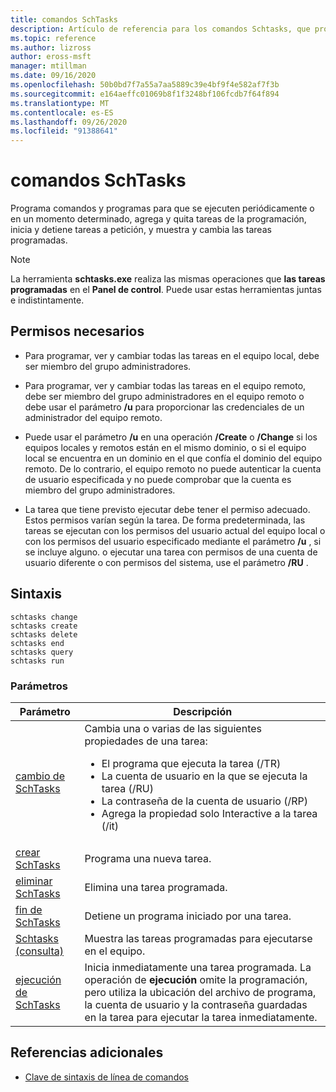 ```yaml
---
title: comandos SchTasks
description: Artículo de referencia para los comandos Schtasks, que programa comandos y programas para que se ejecuten periódicamente o en un momento determinado, agrega y quita tareas de la programación, inicia y detiene tareas a petición, y muestra y cambia las tareas programadas.
ms.topic: reference
ms.author: lizross
author: eross-msft
manager: mtillman
ms.date: 09/16/2020
ms.openlocfilehash: 50b0bd7f7a55a7aa5889c39e4bf9f4e582af7f3b
ms.sourcegitcommit: e164aeffc01069b8f1f3248bf106fcdb7f64f894
ms.translationtype: MT
ms.contentlocale: es-ES
ms.lasthandoff: 09/26/2020
ms.locfileid: "91388641"
---
```

# <a name="schtasks-commands"></a>comandos SchTasks

Programa comandos y programas para que se ejecuten periódicamente o en un momento determinado, agrega y quita tareas de la programación, inicia y detiene tareas a petición, y muestra y cambia las tareas programadas.

> [!NOTE]
> La herramienta **schtasks.exe** realiza las mismas operaciones que **las tareas programadas** en el **Panel de control**. Puede usar estas herramientas juntas e indistintamente.

## <a name="required-permissions"></a>Permisos necesarios

- Para programar, ver y cambiar todas las tareas en el equipo local, debe ser miembro del grupo administradores.

- Para programar, ver y cambiar todas las tareas en el equipo remoto, debe ser miembro del grupo administradores en el equipo remoto o debe usar el parámetro **/u** para proporcionar las credenciales de un administrador del equipo remoto.

- Puede usar el parámetro **/u** en una operación **/Create** o **/Change** si los equipos locales y remotos están en el mismo dominio, o si el equipo local se encuentra en un dominio en el que confía el dominio del equipo remoto. De lo contrario, el equipo remoto no puede autenticar la cuenta de usuario especificada y no puede comprobar que la cuenta es miembro del grupo administradores.

- La tarea que tiene previsto ejecutar debe tener el permiso adecuado. Estos permisos varían según la tarea. De forma predeterminada, las tareas se ejecutan con los permisos del usuario actual del equipo local o con los permisos del usuario especificado mediante el parámetro **/u** , si se incluye alguno. o ejecutar una tarea con permisos de una cuenta de usuario diferente o con permisos del sistema, use el parámetro **/RU** .

## <a name="syntax"></a>Sintaxis

```
schtasks change
schtasks create
schtasks delete
schtasks end
schtasks query
schtasks run
```

### <a name="parameters"></a>Parámetros

| Parámetro | Descripción |
|--|--|
| [cambio de SchTasks](schtasks-change.md) | Cambia una o varias de las siguientes propiedades de una tarea:<ul><li>El programa que ejecuta la tarea (/TR)</li><li>La cuenta de usuario en la que se ejecuta la tarea (/RU)</li><li>La contraseña de la cuenta de usuario (/RP)</li><li>Agrega la propiedad solo Interactive a la tarea (/it)</li></ul> |
| [crear SchTasks](schtasks-create.md) | Programa una nueva tarea.|
| [eliminar SchTasks](schtasks-delete.md) | Elimina una tarea programada. |
| [fin de SchTasks](schtasks-end.md) | Detiene un programa iniciado por una tarea. |
| [Schtasks (consulta)](schtasks-query.md) | Muestra las tareas programadas para ejecutarse en el equipo. |
| [ejecución de SchTasks](schtasks-run.md) | Inicia inmediatamente una tarea programada. La operación de **ejecución** omite la programación, pero utiliza la ubicación del archivo de programa, la cuenta de usuario y la contraseña guardadas en la tarea para ejecutar la tarea inmediatamente. |

## <a name="additional-references"></a>Referencias adicionales

- [Clave de sintaxis de línea de comandos](command-line-syntax-key.md)
